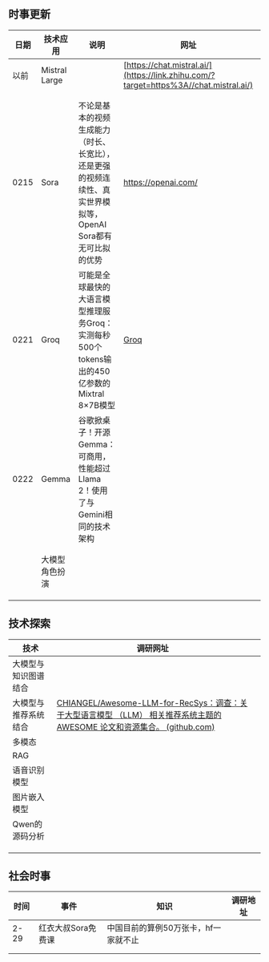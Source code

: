 ## 时事更新

| 日期 | 技术应用       | 说明                                                         | 网址                                                         | 效果（优点）                                                 | 调研                                                         |
| ---- | -------------- | ------------------------------------------------------------ | ------------------------------------------------------------ | ------------------------------------------------------------ | ------------------------------------------------------------ |
| 以前 | Mistral Large  |                                                              | [https://chat.mistral.ai/](https://link.zhihu.com/?target=https%3A//chat.mistral.ai/) |                                                              | [(1 封私信) Mistral Large 发布，对工业届和学术届有什么影响？ - 知乎 (zhihu.com)](https://www.zhihu.com/question/645997182) |
|      |                |                                                              |                                                              |                                                              |                                                              |
|      |                |                                                              |                                                              |                                                              |                                                              |
| 0215 | Sora           | 不论是基本的视频生成能力（时长、长宽比），还是更强的视频连续性、真实世界模拟等，OpenAI Sora都有无可比拟的优势 | https://openai.com/                                          | 文生频超过60s,Sora目前一秒100万Token的消耗成本,60秒视频支付20美元 | [通俗易懂地解释OpenAI Sora视频生成的特点有哪些？它与此前的Runway Gen2、Pika有什么区别？以及缺点是什么？ (qq.com)](https://mp.weixin.qq.com/s/mVBWlzlOEJRnT6mheZPNeA) |
| 0221 | Groq           | 可能是全球最快的大语言模型推理服务Groq：实测每秒500个tokens输出的450亿参数的Mixtral 8×7B模型 | [Groq](https://groq.com/)                                    | 输出速度527.8tokens/s                                        | [微信公众平台 (qq.com)](https://mp.weixin.qq.com/s/DDcIyD-syUtS8JlhWtHN8g) |
| 0222 | Gemma          | 谷歌掀桌子！开源Gemma：可商用，性能超过Llama 2！使用了与Gemini相同的技术架构 |                                                              |                                                              | https://mp.weixin.qq.com/s/7s9XmBveQh9X2uj3rseAjQ            |
|      |                |                                                              |                                                              |                                                              |                                                              |
|      |                |                                                              |                                                              |                                                              |                                                              |
|      | 大模型角色扮演 |                                                              |                                                              |                                                              |                                                              |
|      |                |                                                              |                                                              |                                                              |                                                              |
|      |                |                                                              |                                                              |                                                              |                                                              |
|      |                |                                                              |                                                              |                                                              |                                                              |

## 技术探索

| 技术                 | 调研网址                                                     |      |
| -------------------- | ------------------------------------------------------------ | ---- |
| 大模型与知识图谱结合 |                                                              |      |
| 大模型与推荐系统结合 | [CHIANGEL/Awesome-LLM-for-RecSys：调查：关于大型语言模型 （LLM） 相关推荐系统主题的 AWESOME 论文和资源集合。 (github.com)](https://github.com/CHIANGEL/Awesome-LLM-for-RecSys) |      |
| 多模态               |                                                              |      |
| RAG                  |                                                              |      |
| 语音识别模型         |                                                              |      |
| 图片嵌入模型         |                                                              |      |
| Qwen的源码分析       |                                                              |      |
|                      |                                                              |      |
|                      |                                                              |      |
|                      |                                                              |      |



## 社会时事

| 时间 | 事件               | 知识                                 | 调研地址 |
| ---- | ------------------ | ------------------------------------ | -------- |
| 2-29 | 红衣大叔Sora免费课 | 中国目前的算例50万张卡，hf一家就不止 |          |
|      |                    |                                      |          |
|      |                    |                                      |          |


